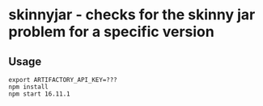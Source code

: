 # skinnyjar - checks for the skinny jar problem for a specific version


## Usage
```
export ARTIFACTORY_API_KEY=???
npm install
npm start 16.11.1
```




